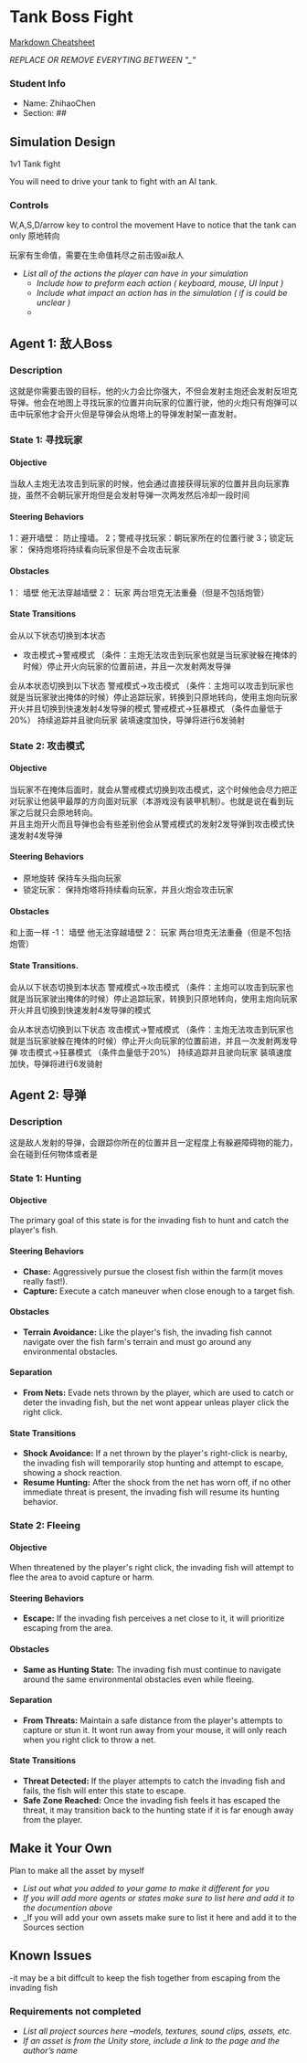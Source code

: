# Tank Boss Fight

[Markdown Cheatsheet](https://github.com/adam-p/markdown-here/wiki/Markdown-Here-Cheatsheet)

_REPLACE OR REMOVE EVERYTING BETWEEN "\_"_

### Student Info

-   Name: ZhihaoChen
-   Section: _##_

## Simulation Design

1v1 Tank fight

You will need to drive your tank to fight with an AI tank.

### Controls

W,A,S,D/arrow key to control the movement
Have to notice that the tank can only 原地转向

玩家有生命值，需要在生命值耗尽之前击毁ai敌人

-   _List all of the actions the player can have in your simulation_
    -   _Include how to preform each action ( keyboard, mouse, UI Input )_
    -   _Include what impact an action has in the simulation ( if is could be unclear )_
    -   
## Agent 1: 敌人Boss

### Description
这就是你需要击毁的目标，他的火力会比你强大，不但会发射主炮还会发射反坦克导弹。他会在地图上寻找玩家的位置并向玩家的位置行驶，他的火炮只有炮弹可以击中玩家他才会开火但是导弹会从炮塔上的导弹发射架一直发射。


### State 1: 寻找玩家

#### Objective
当敌人主炮无法攻击到玩家的时候，他会通过直接获得玩家的位置并且向玩家靠拢，虽然不会朝玩家开炮但是会发射导弹一次两发然后冷却一段时间

#### Steering Behaviors
1：避开墙壁： 防止撞墙。
2；警戒寻找玩家：朝玩家所在的位置行驶
3；锁定玩家： 保持炮塔将持续看向玩家但是不会攻击玩家

#### Obstacles
1： 墙壁 他无法穿越墙壁
2： 玩家 两台坦克无法重叠（但是不包括炮管）

#### State Transitions

会从以下状态切换到本状态
-  攻击模式->警戒模式 （条件：主炮无法攻击到玩家也就是当玩家驶躲在掩体的时候）停止开火向玩家的位置前进，并且一次发射两发导弹

  会从本状态切换到以下状态
  警戒模式->攻击模式 （条件：主炮可以攻击到玩家也就是当玩家驶出掩体的时候）停止追踪玩家，转换到只原地转向，使用主炮向玩家开火并且切换到快速发射4发导弹的模式
 警戒模式->狂暴模式 （条件血量低于20%） 持续追踪并且驶向玩家 装填速度加快，导弹将进行6发骑射

### State 2: 攻击模式

#### Objective
当玩家不在掩体后面时，就会从警戒模式切换到攻击模式，这个时候他会尽力把正对玩家让他装甲最厚的方向面对玩家（本游戏没有装甲机制）。也就是说在看到玩家之后就只会原地转向。  
并且主炮开火而且导弹也会有些差别他会从警戒模式的发射2发导弹到攻击模式快速发射4发导弹


#### Steering Behaviors
- 原地旋转 保持车头指向玩家
- 锁定玩家： 保持炮塔将持续看向玩家，并且火炮会攻击玩家

#### Obstacles
和上面一样
-1： 墙壁 他无法穿越墙壁
2： 玩家 两台坦克无法重叠（但是不包括炮管）

#### State Transitions.
会从以下状态切换到本状态
警戒模式->攻击模式 （条件：主炮可以攻击到玩家也就是当玩家驶出掩体的时候）停止追踪玩家，转换到只原地转向，使用主炮向玩家开火并且切换到快速发射4发导弹的模式

会从本状态切换到以下状态
 攻击模式->警戒模式 （条件：主炮无法攻击到玩家也就是当玩家驶躲在掩体的时候）停止开火向玩家的位置前进，并且一次发射两发导弹
 攻击模式->狂暴模式 （条件血量低于20%） 持续追踪并且驶向玩家 装填速度加快，导弹将进行6发骑射


## Agent 2: 导弹

### Description
这是敌人发射的导弹，会跟踪你所在的位置并且一定程度上有躲避障碍物的能力，会在碰到任何物体或者是

### State 1: Hunting

#### Objective
The primary goal of this state is for the invading fish to hunt and catch the player's fish.

#### Steering Behaviors
- **Chase:** Aggressively pursue the closest fish within the farm(it moves really fast!).
- **Capture:** Execute a catch maneuver when close enough to a target fish.

#### Obstacles
- **Terrain Avoidance:** Like the player's fish, the invading fish cannot navigate over the fish farm's terrain and must go around any environmental obstacles.

#### Separation
- **From Nets:** Evade nets thrown by the player, which are used to catch or deter the invading fish, but the net wont appear unleas player click the right click.

#### State Transitions
- **Shock Avoidance:** If a net thrown by the player's right-click is nearby, the invading fish will temporarily stop hunting and attempt to escape, showing a shock reaction.
- **Resume Hunting:** After the shock from the net has worn off, if no other immediate threat is present, the invading fish will resume its hunting behavior.

### State 2: Fleeing

#### Objective
When threatened by the player's right click, the invading fish will attempt to flee the area to avoid capture or harm.

#### Steering Behaviors
- **Escape:** If the invading fish perceives a net close to it, it will prioritize escaping from the area.

#### Obstacles
- **Same as Hunting State:** The invading fish must continue to navigate around the same environmental obstacles even while fleeing.

#### Separation
- **From Threats:** Maintain a safe distance from the player's attempts to capture or stun it. It wont run away from your mouse, it will only reach when you right click to throw a net.

#### State Transitions
- **Threat Detected:** If the player attempts to catch the invading fish and fails, the fish will enter this state to escape.
- **Safe Zone Reached:** Once the invading fish feels it has escaped the threat, it may transition back to the hunting state if it is far enough away from the player.

  
## Make it Your Own
  
Plan to make all the asset by myself

- _List out what you added to your game to make it different for you_
- _If you will add more agents or states make sure to list here and add it to the documention above_
- _If you will add your own assets make sure to list it here and add it to the Sources section


## Known Issues

-it may be a bit diffcult to keep the fish together from escaping from the invading fish

### Requirements not completed

-   _List all project sources here –models, textures, sound clips, assets, etc._
-   _If an asset is from the Unity store, include a link to the page and the author’s name_



